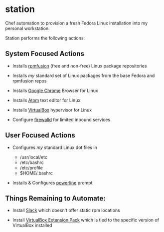 # station

Chef automation to provision a fresh Fedora Linux installation into my personal workstation.

Station performs the following actions:

## System Focused Actions

* Installs [rpmfusion](https://rpmfusion.org/) (free and non-free) Linux package repositories

* Installs *my* standard set of Linux packages from the base Fedora and rpmfusion repos

* Installs [Google Chrome](https://www.google.com/chrome/) Browser for Linux

* Installs [Atom](https://atom.io/) text editor for Linux

* Installs [VirtualBox](https://www.virtualbox.org/wiki/Linux_Downloads) hypervisor for Linux

* Configure [firewalld](https://firewalld.org/) for limited inbound services

## User Focused Actions

* Configures *my* standard Linux dot files in
  * /usr/local/etc
  * /etc/bashrc
  * /etc/profile
  * $HOME/.bashrc

* Installs & Configures [powerline](https://github.com/powerline/powerline) prompt

## Things Remaining to Automate:

* Install [Slack](https://slack.com/downloads/instructions/fedora) which doesn't offer static rpm locations

* Install [VirtualBox Extension Pack](https://www.virtualbox.org/wiki/Downloads) which is tied to the specific version of VirtualBox installed
